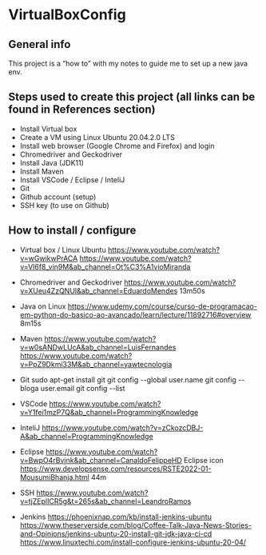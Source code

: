 # VirtualBoxConfig

## General info
This project is a “how to” with my notes to guide me to set up a new java env.

## Steps used to create this project (all links can be found in References section)
* Install Virtual box
* Create a VM using Linux Ubuntu 20.04.2.0 LTS
* Install web browser (Google Chrome and Firefox) and login
* Chromedriver and Geckodriver
* Install Java (JDK11)
* Install Maven
* Install VSCode / Eclipse / InteliJ
* Git
* Github account (setup)
* SSH key (to use on Github)

## How to install / configure

* Virtual box / Linux Ubuntu
https://www.youtube.com/watch?v=wGwikwPrACA
https://www.youtube.com/watch?v=Vl6f8_vin9M&ab_channel=Ot%C3%A1vioMiranda 

* Chromedriver and Geckodriver
https://www.youtube.com/watch?v=XUeu4ZzQNUI&ab_channel=EduardoMendes 
13m50s

* Java on Linux
https://www.udemy.com/course/curso-de-programacao-em-python-do-basico-ao-avancado/learn/lecture/11892716#overview
8m15s

* Maven
https://www.youtube.com/watch?v=w0sANDwLUcA&ab_channel=LuisFernandes 
https://www.youtube.com/watch?v=PpZ9Dkmi33M&ab_channel=yawtecnologia 

* Git
sudo apt-get install git
git config --global user.name <user name>
git config --bloga user.email <user email>
git config --list

* VSCode 
https://www.youtube.com/watch?v=Y1fei1mzP7Q&ab_channel=ProgrammingKnowledge 

* InteliJ 
https://www.youtube.com/watch?v=zCkozcDBJ-A&ab_channel=ProgrammingKnowledge 

* Eclipse 
https://www.youtube.com/watch?v=BwpO4rBvjnk&ab_channel=CanaldoFelippeHD
Eclipse icon
https://www.developsense.com/resources/RSTE2022-01-MousumiBhanja.html
44m

* SSH
https://www.youtube.com/watch?v=tjZEplICR5g&t=265s&ab_channel=LeandroRamos 
  
* Jenkins
https://phoenixnap.com/kb/install-jenkins-ubuntu
https://www.theserverside.com/blog/Coffee-Talk-Java-News-Stories-and-Opinions/jenkins-ubuntu-20-install-git-jdk-java-ci-cd
https://www.linuxtechi.com/install-configure-jenkins-ubuntu-20-04/
